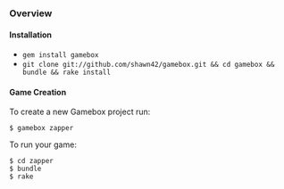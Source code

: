 ### Overview

#### Installation

* `gem install gamebox`
* `git clone git://github.com/shawn42/gamebox.git && cd gamebox && bundle && rake install`

#### Game Creation

To create a new Gamebox project run:

    $ gamebox zapper

To run your game:

    $ cd zapper
    $ bundle
    $ rake
